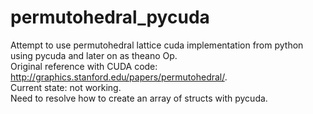 # permutohedral_pycuda
Attempt to use permutohedral lattice cuda implementation from python using pycuda and later on as theano Op.  
Original reference with CUDA code: http://graphics.stanford.edu/papers/permutohedral/.  
Current state: not working.  
Need to resolve how to create an array of structs with pycuda.
